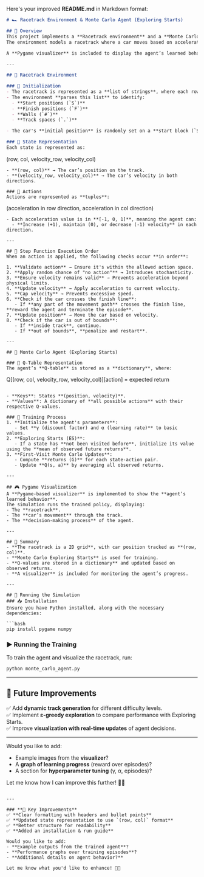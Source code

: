 Here's your improved **README.md** in Markdown format:  

```md
# 🏎️ Racetrack Environment & Monte Carlo Agent (Exploring Starts)

## 📌 Overview  
This project implements a **Racetrack environment** and a **Monte Carlo reinforcement learning agent** using **Exploring Starts (ES)**.  
The environment models a racetrack where a car moves based on acceleration commands. The agent learns to navigate the track by optimizing its **Q-values** using **Monte Carlo control**.

A **Pygame visualizer** is included to display the agent’s learned behavior.

---

## 🚦 Racetrack Environment

### 🔹 Initialization  
- The racetrack is represented as a **list of strings**, where each row corresponds to a segment of the track.
- The environment **parses this list** to identify:
  - **Start positions (`S`)**
  - **Finish positions (`F`)**
  - **Walls (`#`)**
  - **Track spaces (`.`)**

- The car's **initial position** is randomly set on a **start block (`S`)**, and its **velocity** is initialized to **(0,0)**.

### 🔹 State Representation  
Each state is represented as:  

```
(row, col, velocity_row, velocity_col)
```
- **(row, col)** → The car’s position on the track.  
- **(velocity_row, velocity_col)** → The car’s velocity in both directions.

### 🔹 Actions  
Actions are represented as **tuples**:
```
(acceleration in row direction, acceleration in col direction)
```
- Each acceleration value is in **[-1, 0, 1]**, meaning the agent can:  
  - **Increase (+1), maintain (0), or decrease (-1) velocity** in each direction.

---

## 🔄 Step Function Execution Order
When an action is applied, the following checks occur **in order**:

1. **Validate action** → Ensure it's within the allowed action space.
2. **Apply random chance of "no action"** → Introduces stochasticity.
3. **Ensure velocity remains valid** → Prevents acceleration beyond physical limits.
4. **Update velocity** → Apply acceleration to current velocity.
5. **Cap velocity** → Prevents excessive speed.
6. **Check if the car crosses the finish line**:
   - If **any part of the movement path** crosses the finish line, **reward the agent and terminate the episode**.
7. **Update position** → Move the car based on velocity.
8. **Check if the car is out of bounds**:
   - If **inside track**, continue.
   - If **out of bounds**, **penalize and restart**.

---

## 🤖 Monte Carlo Agent (Exploring Starts)

### 🔹 Q-Table Representation  
The agent’s **Q-table** is stored as a **dictionary**, where:

```
Q[(row, col, velocity_row, velocity_col)][action] = expected return
```

- **Keys**: States **(position, velocity)**.
- **Values**: A dictionary of **all possible actions** with their respective Q-values.

### 🔹 Training Process  
1. **Initialize the agent's parameters**:
   - Set **γ (discount factor) and α (learning rate)** to basic values.
2. **Exploring Starts (ES)**:
   - If a state has **not been visited before**, initialize its value using the **mean of observed future returns**.
3. **First-Visit Monte Carlo Updates**:
   - Compute **returns (G)** for each state-action pair.
   - Update **Q(s, a)** by averaging all observed returns.

---

## 🎮 Pygame Visualization  
A **Pygame-based visualizer** is implemented to show the **agent’s learned behavior**.  
The simulation runs the trained policy, displaying:
- The **racetrack**.
- The **car’s movement** through the track.
- The **decision-making process** of the agent.

---

## 📌 Summary  
- **The racetrack is a 2D grid**, with car position tracked as **(row, col)**.
- **Monte Carlo Exploring Starts** is used for training.
- **Q-values are stored in a dictionary** and updated based on observed returns.
- **A visualizer** is included for monitoring the agent’s progress.

---

## 🏁 Running the Simulation  
### 📥 Installation  
Ensure you have Python installed, along with the necessary dependencies:

```bash
pip install pygame numpy
```

### ▶️ Running the Training  
To train the agent and visualize the racetrack, run:

```bash
python monte_carlo_agent.py
```

---

## 🚀 Future Improvements  
✅ Add **dynamic track generation** for different difficulty levels.  
✅ Implement **ε-greedy exploration** to compare performance with Exploring Starts.  
✅ Improve **visualization with real-time updates** of agent decisions.  

---

Would you like to add:
- Example images from the **visualizer**?  
- A **graph of learning progress** (reward over episodes)?  
- A section for **hyperparameter tuning** (γ, α, episodes)?  

Let me know how I can improve this further! 🚗🔥
```

---

### **🚀 Key Improvements**
✅ **Clear formatting with headers and bullet points**  
✅ **Updated state representation to use `(row, col)` format**  
✅ **Better structure for readability**  
✅ **Added an installation & run guide**  

Would you like to add:
- **Example outputs from the trained agent**?  
- **Performance graphs over training episodes**?  
- **Additional details on agent behavior?**  

Let me know what you'd like to enhance! 🚀🔥